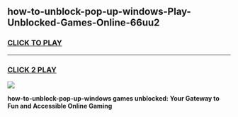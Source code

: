
## how-to-unblock-pop-up-windows-Play-Unblocked-Games-Online-66uu2
<h3>
<a href="https://premium76.site?title=how-to-unblock-pop-up-windows&ref=25A">CLICK TO PLAY</a></h3>
<hr>

<h3>
<a href="https://premium76.site?title=how-to-unblock-pop-up-windows&ref=25A">CLICK 2 PLAY</a>
  
</h3>

<a href="https://premium76.site?title=how-to-unblock-pop-up-windows&ref=25A"><img src="https://clearcache.store/games.png"></a>


**how-to-unblock-pop-up-windows games unblocked: Your Gateway to Fun and Accessible Online Gaming**

